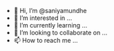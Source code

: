 - 👋 Hi, I’m @saniyamundhe
- 👀 I’m interested in ...
- 🌱 I’m currently learning ...
- 💞️ I’m looking to collaborate on ...
- 📫 How to reach me ...

<!---
saniyamundhe/saniyamundhe is a ✨ special ✨ repository because its `README.md` (this file) appears on your GitHub profile.
You can click the Preview link to take a look at your changes.
--->
